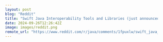 ```yaml
---
layout: post
blog: "Reddit"
title: "Swift Java Interoperability Tools and Libraries (just announced)"
date: 2024-09-26T12:26:42Z
image: images/reddit.png
remote_url: "https://www.reddit.com/r/java/comments/1fpuxlw/swift_java_interoperability_tools_and_libraries/"
---
```

